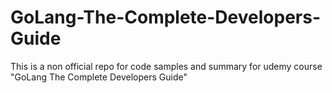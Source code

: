 # GoLang-The-Complete-Developers-Guide
This is a non official repo for code samples and summary for udemy course "GoLang The Complete Developers Guide"
